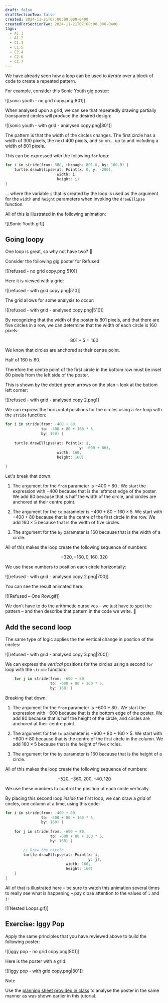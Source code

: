```yaml
---
draft: false
draftSectionTwo: false
created: 2024-11-21T07:00:00.000-0400
createdForSectionTwo: 2024-11-21T07:00:00.000-0400
tags:
  - A1.1
  - A1.2
  - C1.1
  - C1.5
  - C2.4
  - C2.6
  - C2.7
---
```


We have already seen how a loop can be used to *iterate* over a block of code to create a repeated pattern.

For example, consider this Sonic Youth gig poster:

![[sonic youth - no grid copy.png|801]]

When analysed upon a grid, we can see that repeatedly drawing partially transparent circles will produce the desired design:

![[sonic youth - with grid - analysed copy.png|801]]

The pattern is that the width of the circles changes. The first circle has a width of $300$ pixels, the next $400$ pixels, and so on... up to and including a width of $801$ pixels.

This can be expressed with the following `for` loop:

```swift
for i in stride(from: 300, through: 801.0, by: 100.0) {
    turtle.drawEllipse(at: Point(x: 0, y: -200),
                       width: i,
                       height: i)
}
```

... where the variable `i` that is created by the loop is used as the argument for the `width` and `height` parameters when invoking the `drawEllipse` function.

All of this is illustrated in the following animation:

![[Sonic Youth.gif]]

## Going loopy

One loop is great, so why not have two? 🙂

Consider the following gig poster for Refused:

![[refused - no grid copy.png|510]]

Here it is viewed with a grid:

![[refused - with grid copy.png|510]]

The grid allows for some analysis to occur:

![[refused - with grid - analysed copy.png|510]]

By recognizing that the width of the poster is $801$ pixels, and that there are five circles in a row, we can determine that the width of each circle is $160$ pixels:

$$801 \div 5 = 160$$

We know that circles are anchored at their centre point.

Half of $160$ is $80$.

Therefore the centre point of the first circle in the bottom row must be inset $80$ pixels from the left side of the poster.

This is shown by the dotted green arrows on the plan – look at the bottom left corner:

![[refused - with grid - analysed copy 2.png]]

We can express the horizontal positions for the circles using a `for` loop with the `stride` function:

```swift
for i in stride(from: -400 + 80,
                to: -400 + 80 + 160 * 5,
                by: 160) {
    
    turtle.drawEllipse(at: Point(x: i,
                                 y: -600 + 80),
                       width: 160,
                       height: 160)
    
}
```

Let's break that down.

1. The argument for the `from` parameter is $-400 + 80$ . We start the expression with $-400$ because that is the leftmost edge of the poster. We add $80$ because that is half the width of the circle, and circles are anchored at their centre point.
   
2. The argument for the `to` parameter is $-400 + 80 + 160 \times  5$. We start with $-400 + 80$ because that is the centre of the first circle in the row. We add $160 \times 5$ because that is the width of five circles.
   
3. The argument for the `by` parameter is $160$ because that is the width of a circle.

All of this makes the loop create the following sequence of numbers:

$$-320, -160, 0, 160, 320$$

We use these numbers to position each circle horizontally:

![[refused - with grid - analysed copy 2.png|700]]

You can see the result animated here:

![[Refused – One Row.gif]]

We don't have to do the arithmetic ourselves – we just have to spot the pattern – and then describe that pattern in the code we write. 🎉

## Add the second loop

The same type of logic applies the the vertical change in position of the circles:

![[refused - with grid - analysed copy 3.png|200]]

We can express the *vertical* positions for the circles using a second `for` loop with the `stride` function:

```swift
    for j in stride(from: -600 + 80,
                    to: -600 + 80 + 160 * 5,
                    by: 160) {
```

Breaking that down:

1. The argument for the `from` parameter is $-600 + 80$ . We start the expression with $-600$ because that is the bottom edge of the poster. We add $80$ because that is half the height of the circle, and circles are anchored at their centre point.
   
2. The argument for the `to` parameter is $-600 + 80 + 160 \times  5$. We start with $-600 + 80$ because that is the centre of the first circle in the column. We add $160 \times 5$ because that is the height of five circles.
   
3. The argument for the `by` parameter is $160$ because that is the height of a circle.

All of this makes the loop create the following sequence of numbers:

$$-520, -360, 200, -40, 120$$

We use these numbers to control the position of each circle vertically.

By placing this second loop *inside* the first loop, we can draw a *grid* of circles, one column at a time, using this code:

```swift
for i in stride(from: -400 + 80,
                to: -400 + 80 + 160 * 5,
                by: 160) {
    
    for j in stride(from: -600 + 80,
                    to: -600 + 80 + 160 * 5,
                    by: 160) {

        // Draw the circle
        turtle.drawEllipse(at: Point(x: i,
                                     y: j),
                           width: 160,
                           height: 160)
    }         
}
```

All of that is illustrated here – be sure to watch this animation several times to really see what is happening – pay close attention to the values of `i` and `j`:

![[Nested Loops.gif]]

## Exercise: Iggy Pop

Apply the same principles that you have reviewed above to build the following poster:

![[iggy pop - no grid copy.png|801]]

Here is the poster with a grid:

![[iggy pop - with grid copy.png|801]]

> [!NOTE]
> Use the [planning sheet provided in class](https://www.russellgordon.ca/lcs/2023-24/icd2o/iggy_pop_-_planning_sheet.pdf) to analyse the poster in the same manner as was shown earlier in this tutorial.





